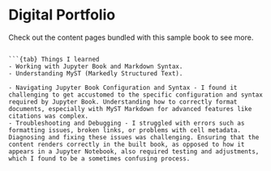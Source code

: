 # Digital Portfolio

Check out the content pages bundled with this sample book to see more.

```{tableofcontents}

```{tab} Things I learned
- Working with Jupyter Book and Markdown Syntax.
- Understanding MyST (Markedly Structured Text).
```

```{tab} Things I found difficult
- Navigating Jupyter Book Configuration and Syntax - I found it challenging to get accustomed to the specific configuration and syntax required by Jupyter Book. Understanding how to correctly format documents, especially with MyST Markdown for advanced features like citations was complex.
- Troubleshooting and Debugging - I struggled with errors such as formatting issues, broken links, or problems with cell metadata. Diagnosing and fixing these issues was challenging. Ensuring that the content renders correctly in the built book, as opposed to how it appears in a Jupyter Notebook, also required testing and adjustments, which I found to be a sometimes confusing process.
```


